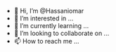 - 👋 Hi, I’m @Hassaniomar
- 👀 I’m interested in ...
- 🌱 I’m currently learning ...
- 💞️ I’m looking to collaborate on ...
- 📫 How to reach me ...

<!---
Hassaniomar/Hassaniomar is a ✨ special ✨ repository because its `README.md` (this file) appears on your GitHub profile.
You can click the Preview link to take a look at your changes.
--->
